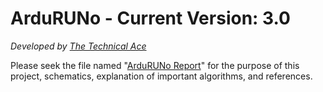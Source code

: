 # ArduRUNo - Current Version: 3.0
*Developed by [The Technical Ace](https://www.thetechnicalace.com/about.html)*

Please seek the file named "[ArduRUNo Report](https://github.com/TheTechnicalAce/ArduRUNo/blob/Version-3.0/ArduRUNo%20Report.pdf)" for the purpose of this project, schematics, explanation of important algorithms, and references.
